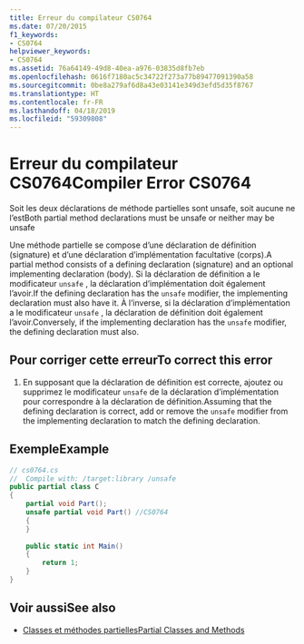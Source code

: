 ```yaml
---
title: Erreur du compilateur CS0764
ms.date: 07/20/2015
f1_keywords:
- CS0764
helpviewer_keywords:
- CS0764
ms.assetid: 76a64149-49d8-40ea-a976-03835d8fb7eb
ms.openlocfilehash: 0616f7180ac5c34722f273a77b89477091390a58
ms.sourcegitcommit: 0be8a279af6d8a43e03141e349d3efd5d35f8767
ms.translationtype: HT
ms.contentlocale: fr-FR
ms.lasthandoff: 04/18/2019
ms.locfileid: "59309808"
---
```

# <a name="compiler-error-cs0764"></a><span data-ttu-id="7e23c-102">Erreur du compilateur CS0764</span><span class="sxs-lookup"><span data-stu-id="7e23c-102">Compiler Error CS0764</span></span>
<span data-ttu-id="7e23c-103">Soit les deux déclarations de méthode partielles sont unsafe, soit aucune ne l’est</span><span class="sxs-lookup"><span data-stu-id="7e23c-103">Both partial method declarations must be unsafe or neither may be unsafe</span></span>  
  
 <span data-ttu-id="7e23c-104">Une méthode partielle se compose d’une déclaration de définition (signature) et d’une déclaration d’implémentation facultative (corps).</span><span class="sxs-lookup"><span data-stu-id="7e23c-104">A partial method consists of a defining declaration (signature) and an optional implementing declaration (body).</span></span> <span data-ttu-id="7e23c-105">Si la déclaration de définition a le modificateur `unsafe` , la déclaration d’implémentation doit également l’avoir.</span><span class="sxs-lookup"><span data-stu-id="7e23c-105">If the defining declaration has the `unsafe` modifier, the implementing declaration must also have it.</span></span> <span data-ttu-id="7e23c-106">À l’inverse, si la déclaration d’implémentation a le modificateur `unsafe` , la déclaration de définition doit également l’avoir.</span><span class="sxs-lookup"><span data-stu-id="7e23c-106">Conversely, if the implementing declaration has the `unsafe` modifier, the defining declaration must also.</span></span>  
  
## <a name="to-correct-this-error"></a><span data-ttu-id="7e23c-107">Pour corriger cette erreur</span><span class="sxs-lookup"><span data-stu-id="7e23c-107">To correct this error</span></span>  
  
1. <span data-ttu-id="7e23c-108">En supposant que la déclaration de définition est correcte, ajoutez ou supprimez le modificateur `unsafe` de la déclaration d’implémentation pour correspondre à la déclaration de définition.</span><span class="sxs-lookup"><span data-stu-id="7e23c-108">Assuming that the defining declaration is correct, add or remove the `unsafe` modifier from the implementing declaration to match the defining declaration.</span></span>  
  
## <a name="example"></a><span data-ttu-id="7e23c-109">Exemple</span><span class="sxs-lookup"><span data-stu-id="7e23c-109">Example</span></span>  
  
```csharp  
// cs0764.cs  
//  Compile with: /target:library /unsafe  
public partial class C  
{  
    partial void Part();  
    unsafe partial void Part() //CS0764  
    {  
    }  
  
    public static int Main()  
    {  
        return 1;  
    }  
}  
```  
  
## <a name="see-also"></a><span data-ttu-id="7e23c-110">Voir aussi</span><span class="sxs-lookup"><span data-stu-id="7e23c-110">See also</span></span>

- [<span data-ttu-id="7e23c-111">Classes et méthodes partielles</span><span class="sxs-lookup"><span data-stu-id="7e23c-111">Partial Classes and Methods</span></span>](../../csharp/programming-guide/classes-and-structs/partial-classes-and-methods.md)
